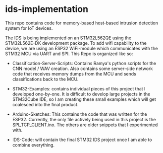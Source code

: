 # ids-implementation

This repo contains code for memory-based host-based intrusion detection system for IoT devices. 

The IDS is being implemented on an STM32L562QE using the STM32L562E-DK development package. To add wifi capability to the device, we are using an ESP32 WiFi-module which communicates with the STM32 MCU via UART and SPI. This Repo is organized like so: 

* Classification-Server-Scripts: Contains Ramya's python scripts for the CNN model / WAV creation. Also contains some server-side network code that receives memory dumps from the MCU and sends classifications back to the MCU.

* STM32-Examples: contains individual pieces of this project that I developed one-by-one.  It is difficult to develop large projects in the STM32Cube IDE, so I am creating these small examples which will get coalesced into the final product.

* Arduino-Sketches: This contains the code that was written for the ESP32. Currently, the only file actively being used in this project is the SPI_TCP_CLIENT.ino. The others are older snippets that I experimented with. 

* IDS-Code: will contain the final STM32 IDS project once I am able to combine everything. 